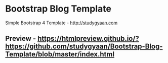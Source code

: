 # Bootstrap Blog Template
Simple Bootstrap 4 Template - http://studygyaan.com

## Preview - https://htmlpreview.github.io/?https://github.com/studygyaan/Bootstrap-Blog-Template/blob/master/index.html
